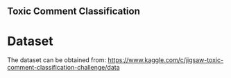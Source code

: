 ## Toxic Comment Classification

# Dataset
The dataset can be obtained from:
https://www.kaggle.com/c/jigsaw-toxic-comment-classification-challenge/data
